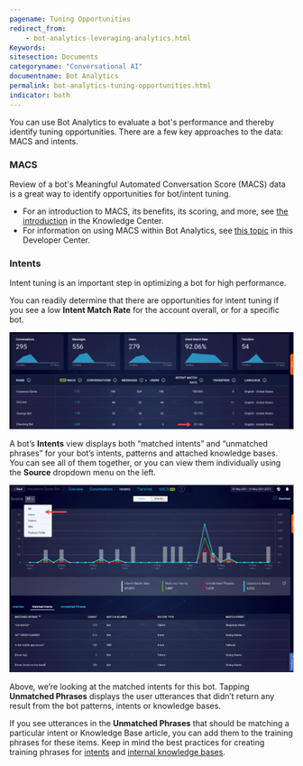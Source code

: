 ```yaml
---
pagename: Tuning Opportunities
redirect_from:
    - bot-analytics-leveraging-analytics.html
Keywords:
sitesection: Documents
categoryname: "Conversational AI"
documentname: Bot Analytics
permalink: bot-analytics-tuning-opportunities.html
indicator: both
---
```


You can use Bot Analytics to evaluate a bot's performance and thereby identify tuning opportunities. There are a few key approaches to the data: MACS and intents. <!-- There are a few key approaches to the data: conversation status, MACS, and intents. -->

<!--
### Conversation status

The conversation status is the end state of the bot conversation, which can be:
* Bot Disengaged
* Consumer Disengaged
* Intended Transfer
* Unintended Transfer
* Bot Contained

For an explanation of each status, see [here](bot-analytics-key-terms-concepts.html#containment-of-bot-conversations).

Use the **Conversations** view to examine a bot's conversation status data, so you can understand how well the bot contains conversations.

<img class="fancyimage" style="width:800px" src="img/ConvoBuilder/ba_conversationsview1.png" alt="">

Select a data point in the table to display a list of conversations with a given conversation status on a specific date.

<img class="fancyimage" style="width:800px" src="img/ConvoBuilder/ba_conversationsview2.png" alt="">

Use the conversations list to easily perform a targeted review of transcripts. This is an efficient way to identify not only opportunities for bot tuning, but also missed opportunities for automation.
-->

### MACS

Review of a bot's Meaningful Automated Conversation Score (MACS) data is a great way to identify opportunities for bot/intent tuning.

* For an introduction to MACS, its benefits, its scoring, and more, see [the introduction](https://knowledge.liveperson.com/data-reporting-meaningful-automated-conversation-score-(macs).html) in the Knowledge Center.
* For information on using MACS within Bot Analytics, see [this topic](bot-analytics-macs.html) in this Developer Center.

### Intents

Intent tuning is an important step in optimizing a bot for high performance.

You can readily determine that there are opportunities for intent tuning if you see a low **Intent Match Rate** for the account overall, or for a specific bot.

<img class="fancyimage" style="width:800px" src="img/ConvoBuilder/ba_low_intentmatchrate.png" alt="A bot on the main dashboard with a low intent match rate">

A bot’s **Intents** view displays both “matched intents” and “unmatched phrases” for your bot’s intents, patterns and attached knowledge bases. You can see all of them together, or you can view them individually using the **Source** dropdown menu on the left.

<img class="fancyimage" style="width:800px" src="img/ConvoBuilder/ba_views_intent.png" alt="The filter on the Intents page that lets you filter the view to include data for all intents or a specific intent">

Above, we’re looking at the matched intents for this bot. Tapping **Unmatched Phrases** displays the user utterances that didn’t return any result from the bot patterns, intents or knowledge bases.

If you see utterances in the **Unmatched Phrases** that should be matching a particular intent or Knowledge Base article, you can add them to the training phrases for these items. Keep in mind the best practices for creating training phrases for [intents](intent-manager-best-practices.html) and [internal knowledge bases](knowledgeai-best-practices.html).